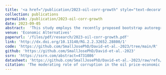 ```yaml
---
title: '<a href="/publication/2023-oil-corr-growth" style="text-decoration:none;">The moderating role of corruption in the oil price-economic growth relationship in an oil-dependent economy: Evidence from Bootstrap ARDL with a Fourier Function</a>'
collection: publications
permalink: /publication/2023-oil-corr-growth
date: 2023-09-05
abstract:  'This study employs the recently proposed bootstrap autoregressive distributed lag (ARDL) model augmented with a Fourier function and the dynamic ARDL simulation procedures to examine whether the oil price-economic growth relationship is dependent on the level of corruption in an oil-dependent economy. Using Nigerian quarterly data during the 1996Q1-2021Q4 period, the results of the bounds-testing present evidence for cointegration between the variables. In addition, the results indicate that oil price and corruption are growth-enhancing, but the effect of oil price on growth is contingent on the level of corruption. Moreover, evidence suggests that the marginal effect of oil price on economic growth varies with the level of corruption; the lower the level of corruption, the higher the growth-enhancing effect of oil price on economic growth, and vice versa. The dynamic ARDL simulations plots demonstrate the significant increase (decrease)in predicted growth in the short-term due to a counterfactual rise in the price of oil price (corruption), which gradually deflates (increase) after the shock in the long-term. Therefore, policies geared toward diversifying the economy away from oil, reducing corruption in the oil and gas industry and the security sector, improving agricultural output, and reducing unemployment rate are recommended to enhance growth.'
venue: 'Economic Alternatives'
paperurl: '/files/pdf/research/2023-oil-corr-growth.pdf'
link: 'http://dx.doi.org/10.13140/RG.2.2.32652.28800/1'
code: 'https://github.com/SmallJosePhD/David-et-al.-2023/tree/main/R'
github: 'https://github.com/SmallJosePhD/David-et-al.-2023'
ssrn: 'https://ssrn.com/abstract=4731086'
datasheet: 'https://github.com/SmallJosePhD/David-et-al.-2023/raw/refs/heads/main/Data/myData.xlsx'
citation: 'The moderating role of corruption in the oil price-economic growth relationship in an oil-dependent economy: Evidence from Bootstrap ARDL with a Fourier Function (with <a href="https://www.researchgate.net/profile/Nurudeen-Abu">Nurudeen Abu</a> and  <a href="https://www.lbs.edu.ng/faculty_profiles/akintola-owolabi/">Akintola Owolabi</a>)'
---
```

